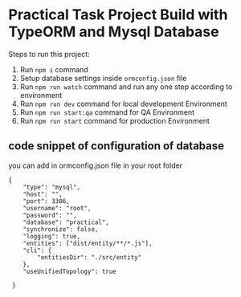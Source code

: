 # Practical Task Project Build with TypeORM and Mysql Database 

Steps to run this project:

1. Run `npm i` command
2. Setup database settings inside `ormconfig.json` file
3. Run `npm run watch` command and run any one step according to environment
4. Run `npm run dev` command for local development Environment 
4. Run `npm run start:qa` command for QA Environment 
4. Run `npm run start` command for production Environment 


## code snippet of configuration of database  
you can add in ormconfig.json file in your root folder 
```
{   
    "type": "mysql",
    "host": "",
    "port": 3306,
    "username": "root",
    "password": "",
    "database": "practical",
    "synchronize": false,
    "logging": true,
    "entities": ["dist/entity/**/*.js"],
    "cli": {
        "entitiesDir": "./src/entity"
    },
    "useUnifiedTopology": true

 }

